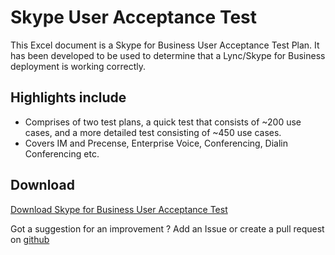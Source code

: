 # Skype User Acceptance Test

This Excel document is a Skype for Business User Acceptance Test Plan. It has been developed to be used to determine that a Lync/Skype for Business deployment is working correctly.

## Highlights include

 * Comprises of two test plans, a quick test that consists of ~200 use cases, and a more detailed test consisting of ~450 use cases.
 * Covers IM and Precense, Enterprise Voice, Conferencing, Dialin Conferencing etc.

## Download
[Download Skype for Business User Acceptance Test](https://gallery.technet.microsoft.com/Skype-for-Business-User-fb20ff12)

Got a suggestion for an improvement ? Add an Issue or create a pull request on [github](https://github.com/shanehoey/skypeuat)

